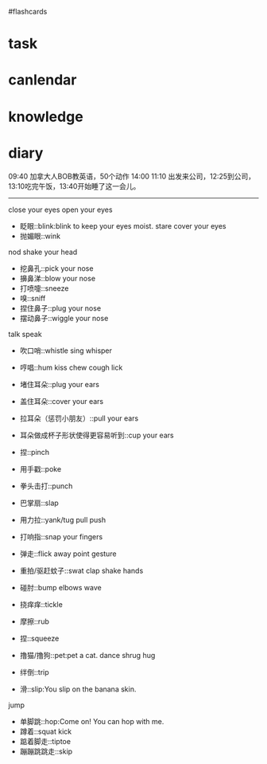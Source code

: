 #flashcards 

# task

# canlendar

# knowledge

# diary

09:40 加拿大人BOB教英语，50个动作
14:00 11:10 出发来公司，12:25到公司，13:10吃完午饭，13:40开始睡了这一会儿。



----

close your eyes
open your eyes
- 眨眼::blink:blink to keep your eyes moist. <!--SR:!2023-02-05-02-07,2.5,250-->
stare
cover your eyes
- 抛媚眼::wink <!--SR:!2023-02-03-14-08,1,230-->

nod 
shake your head

- 挖鼻孔::pick your nose <!--SR:!2023-02-03-14-08,1,230-->
- 擤鼻涕::blow your nose <!--SR:!2023-02-05-00-33,2.5,250-->
- 打喷嚏::sneeze <!--SR:!2023-02-05-02-09,2.5,250-->
- 嗅::sniff <!--SR:!2023-02-05-00-33,2.5,250-->
- 捏住鼻子::plug your nose <!--SR:!2023-02-03-14-09,1,230-->
- 摆动鼻子::wiggle your nose <!--SR:!2023-02-03-14-09,1,230-->

talk
speak
- 吹口哨::whistle
sing
whisper
- 哼唱::hum <!--SR:!2023-02-05-02-07,2.5,250-->
kiss
chew
cough
lick

- 堵住耳朵::plug your ears <!--SR:!2023-02-05-02-10,2.5,250-->
- 盖住耳朵::cover your ears <!--SR:!2023-02-05-02-09,2.5,250-->
- 拉耳朵（惩罚小朋友）::pull your ears <!--SR:!2023-02-05-02-09,2.5,250-->
- 耳朵做成杯子形状使得更容易听到::cup your ears <!--SR:!2023-02-05-02-07,2.5,250-->

- 捏::pinch <!--SR:!2023-02-03-14-07,1,230-->
- 用手戳::poke <!--SR:!2023-02-05-02-09,2.5,250-->
- 拳头击打::punch <!--SR:!2023-02-05-02-07,2.5,250-->
- 巴掌扇::slap <!--SR:!2023-02-05-02-09,2.5,250-->
- 用力拉::yank/tug <!--SR:!2023-02-03-14-07,1,230-->
pull
push
- 打响指::snap your fingers <!--SR:!2023-02-03-14-10,1,230-->
- 弹走::flick away <!--SR:!2023-02-05-02-10,2.5,250-->
point
gesture
- 重拍/驱赶蚊子::swat <!--SR:!2023-02-03-14-08,1,230-->
clap
shake hands
- 碰肘::bump elbows <!--SR:!2023-02-03-14-10,1,230-->
wave
- 挠痒痒::tickle <!--SR:!2023-02-05-02-08,2.5,250-->
- 摩擦::rub <!--SR:!2023-02-05-02-08,2.5,250-->
- 捏::squeeze <!--SR:!2023-02-03-14-08,1,230-->
- 撸猫/撸狗::pet:pet a cat.
dance
shrug
hug
- 绊倒::trip <!--SR:!2023-02-03-14-08,1,230-->
- 滑::slip:You slip on the banana skin. <!--SR:!2023-02-05-02-07,2.5,250-->

jump
- 单脚跳::hop:Come on! You can hop with me. <!--SR:!2023-02-03-14-08,1,230-->
- 蹲着::squat <!--SR:!2023-02-03-14-10,1,230-->
kick
- 踮着脚走::tiptoe <!--SR:!2023-02-05-02-07,2.5,250-->
- 蹦蹦跳跳走::skip <!--SR:!2023-02-05-02-07,2.5,250-->
